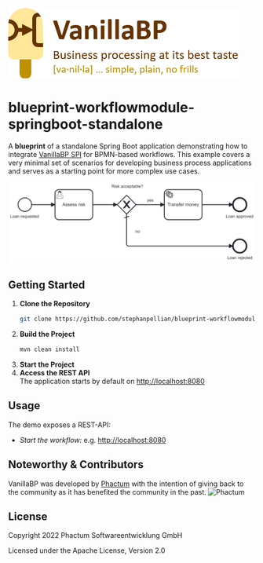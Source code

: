 ![VanillaBP](readme/vanillabp-headline.png)

# blueprint-workflowmodule-springboot-standalone

A **blueprint** of a standalone Spring Boot application demonstrating how to integrate [VanillaBP SPI](https://www.vanillabp.io) for BPMN-based workflows. This example covers a very minimal set of scenarios for developing business process applications and serves as a starting point for more complex use cases.

![demo.bpmn](readme/Standalone_BPMN_Process.png)

## Getting Started

1. **Clone the Repository**
   ```bash
   git clone https://github.com/stephanpellian/blueprint-workflowmodule-springboot-standalone.git
    ```
2. **Build the Project**
   ```bash
   mvn clean install
    ```
3. **Start the Project**
4. **Access the REST API** <br>
   The application starts by default on [http://localhost:8080](http://localhost:8080)

## Usage

The demo exposes a REST-API:

* *Start the workflow:* e.g. [http://localhost:8080](http://localhost:8080/)

## Noteworthy & Contributors

VanillaBP was developed by [Phactum](https://www.phactum.at) with the intention of giving back to the community as it has benefited the community in the past.
![Phactum](readme/phactum.png)

## License

Copyright 2022 Phactum Softwareentwicklung GmbH

Licensed under the Apache License, Version 2.0